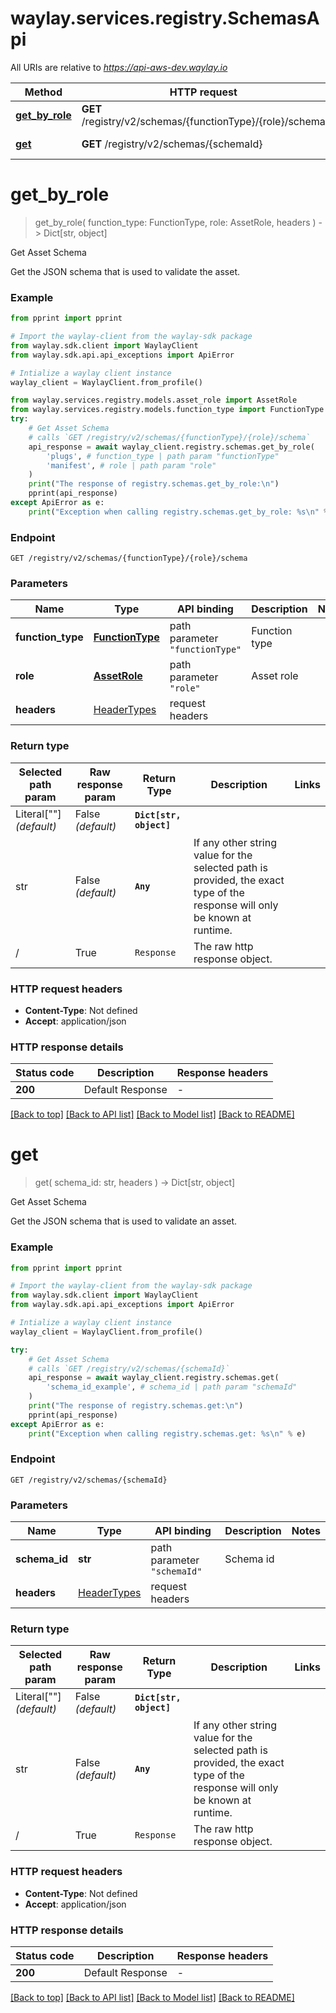 # waylay.services.registry.SchemasApi

All URIs are relative to *https://api-aws-dev.waylay.io*

Method | HTTP request | Description
------------- | ------------- | -------------
[**get_by_role**](SchemasApi.md#get_by_role) | **GET** /registry/v2/schemas/{functionType}/{role}/schema | Get Asset Schema
[**get**](SchemasApi.md#get) | **GET** /registry/v2/schemas/{schemaId} | Get Asset Schema

# **get_by_role**
> get_by_role(
> function_type: FunctionType,
> role: AssetRole,
> headers
> ) -> Dict[str, object]

Get Asset Schema

Get the JSON schema that is used to validate the asset.

### Example

```python
from pprint import pprint

# Import the waylay-client from the waylay-sdk package
from waylay.sdk.client import WaylayClient
from waylay.sdk.api.api_exceptions import ApiError

# Intialize a waylay client instance
waylay_client = WaylayClient.from_profile()

from waylay.services.registry.models.asset_role import AssetRole
from waylay.services.registry.models.function_type import FunctionType
try:
    # Get Asset Schema
    # calls `GET /registry/v2/schemas/{functionType}/{role}/schema`
    api_response = await waylay_client.registry.schemas.get_by_role(
        'plugs', # function_type | path param "functionType"
        'manifest', # role | path param "role"
    )
    print("The response of registry.schemas.get_by_role:\n")
    pprint(api_response)
except ApiError as e:
    print("Exception when calling registry.schemas.get_by_role: %s\n" % e)
```

### Endpoint
```
GET /registry/v2/schemas/{functionType}/{role}/schema
```
### Parameters

Name     | Type  | API binding   | Description   | Notes
-------- | ----- | ------------- | ------------- | -------------
**function_type** | [**FunctionType**](.md) | path parameter `"functionType"` | Function type | 
**role** | [**AssetRole**](.md) | path parameter `"role"` | Asset role | 
**headers** | [HeaderTypes](Operation.md#req_headers) | request headers |  | 

### Return type

Selected path param | Raw response param | Return Type  | Description | Links
------------------- | ------------------ | ------------ | ----------- | -----
Literal[""] _(default)_  | False _(default)_ | **`Dict[str, object]`** |  | 
str | False _(default)_ | **`Any`** | If any other string value for the selected path is provided, the exact type of the response will only be known at runtime. | 
/ | True | `Response` | The raw http response object.

### HTTP request headers

 - **Content-Type**: Not defined
 - **Accept**: application/json

### HTTP response details

| Status code | Description | Response headers |
|-------------|-------------|------------------|
**200** | Default Response |  -  |

[[Back to top]](#) [[Back to API list]](../README.md#documentation-for-api-endpoints) [[Back to Model list]](../README.md#documentation-for-models) [[Back to README]](../README.md)

# **get**
> get(
> schema_id: str,
> headers
> ) -> Dict[str, object]

Get Asset Schema

Get the JSON schema that is used to validate an asset.

### Example

```python
from pprint import pprint

# Import the waylay-client from the waylay-sdk package
from waylay.sdk.client import WaylayClient
from waylay.sdk.api.api_exceptions import ApiError

# Intialize a waylay client instance
waylay_client = WaylayClient.from_profile()

try:
    # Get Asset Schema
    # calls `GET /registry/v2/schemas/{schemaId}`
    api_response = await waylay_client.registry.schemas.get(
        'schema_id_example', # schema_id | path param "schemaId"
    )
    print("The response of registry.schemas.get:\n")
    pprint(api_response)
except ApiError as e:
    print("Exception when calling registry.schemas.get: %s\n" % e)
```

### Endpoint
```
GET /registry/v2/schemas/{schemaId}
```
### Parameters

Name     | Type  | API binding   | Description   | Notes
-------- | ----- | ------------- | ------------- | -------------
**schema_id** | **str** | path parameter `"schemaId"` | Schema id | 
**headers** | [HeaderTypes](Operation.md#req_headers) | request headers |  | 

### Return type

Selected path param | Raw response param | Return Type  | Description | Links
------------------- | ------------------ | ------------ | ----------- | -----
Literal[""] _(default)_  | False _(default)_ | **`Dict[str, object]`** |  | 
str | False _(default)_ | **`Any`** | If any other string value for the selected path is provided, the exact type of the response will only be known at runtime. | 
/ | True | `Response` | The raw http response object.

### HTTP request headers

 - **Content-Type**: Not defined
 - **Accept**: application/json

### HTTP response details

| Status code | Description | Response headers |
|-------------|-------------|------------------|
**200** | Default Response |  -  |

[[Back to top]](#) [[Back to API list]](../README.md#documentation-for-api-endpoints) [[Back to Model list]](../README.md#documentation-for-models) [[Back to README]](../README.md)

